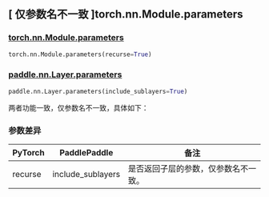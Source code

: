 ## [ 仅参数名不一致 ]torch.nn.Module.parameters
### [torch.nn.Module.parameters](https://pytorch.org/docs/stable/generated/torch.nn.Module.html#torch.nn.Module.parameters)

```python
torch.nn.Module.parameters(recurse=True)
```

### [paddle.nn.Layer.parameters](https://www.paddlepaddle.org.cn/documentation/docs/zh/develop/api/paddle/nn/Layer_cn.html#parameters-include-sublayers-true)

```python
paddle.nn.Layer.parameters(include_sublayers=True)
```
两者功能一致，仅参数名不一致，具体如下：

### 参数差异
| PyTorch       | PaddlePaddle | 备注                                                   |
| ------------- | ------------ | ------------------------------------------------------ |
| recurse       | include_sublayers    |  是否返回子层的参数，仅参数名不一致。                   |
